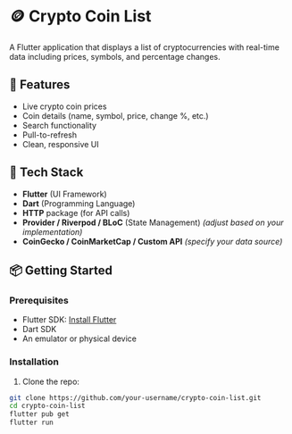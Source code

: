 # 🪙 Crypto Coin List

A Flutter application that displays a list of cryptocurrencies with real-time data including prices, symbols, and percentage changes.

## 🚀 Features

- Live crypto coin prices
- Coin details (name, symbol, price, change %, etc.)
- Search functionality
- Pull-to-refresh
- Clean, responsive UI

## 🧰 Tech Stack

- **Flutter** (UI Framework)
- **Dart** (Programming Language)
- **HTTP** package (for API calls)
- **Provider / Riverpod / BLoC** (State Management) *(adjust based on your implementation)*
- **CoinGecko / CoinMarketCap / Custom API** *(specify your data source)*

## 📦 Getting Started

### Prerequisites

- Flutter SDK: [Install Flutter](https://flutter.dev/docs/get-started/install)
- Dart SDK
- An emulator or physical device

### Installation

1. Clone the repo:

```bash
git clone https://github.com/your-username/crypto-coin-list.git
cd crypto-coin-list
flutter pub get
flutter run
```



